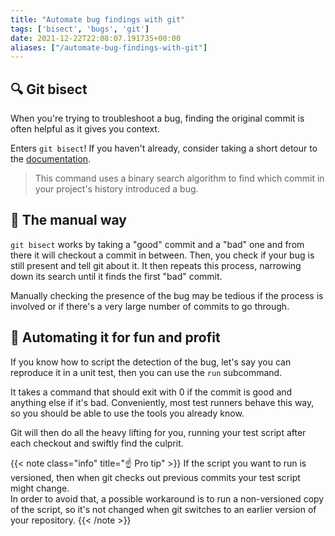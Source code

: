 ```yaml
---
title: "Automate bug findings with git"
tags: ['bisect', 'bugs', 'git']
date: 2021-12-22T22:08:07.191735+00:00
aliases: ["/automate-bug-findings-with-git"]
---
```

## 🔍 Git bisect

When you're trying to troubleshoot a bug, finding the original commit is often helpful as it gives you context.

Enters `git bisect`! If you haven't already, consider taking a short detour to the [documentation](https://git-scm.com/docs/git-bisect).

> This command uses a binary search algorithm to find which commit in your project's history introduced a bug.

## 🤙 The manual way

`git bisect` works by taking a "good" commit and a "bad" one and from there it will checkout a commit in between. Then, you check if your bug is still present and tell git about it. It then repeats this process, narrowing down its search until it finds the first "bad" commit.

Manually checking the presence of the bug may be tedious if the process is involved or if there's a very large number of commits to go through.

## 🤖 Automating it for fun and profit

If you know how to script the detection of the bug, let's say you can reproduce it in a unit test, then you can use the `run` subcommand.

It takes a command that should exit with 0 if the commit is good and anything else if it's bad. Conveniently, most test runners behave this way, so you should be able to use the tools you already know.

Git will then do all the heavy lifting for you, running your test script after each checkout and swiftly find the culprit.

{{< note class="info" title="☝️ Pro tip" >}}
If the script you want to run is versioned, then when git checks out previous commits your test script might change.  
In order to avoid that, a possible workaround is to run a non-versioned copy of the script, so it's not changed when git switches to an earlier version of your repository.
{{< /note >}}
